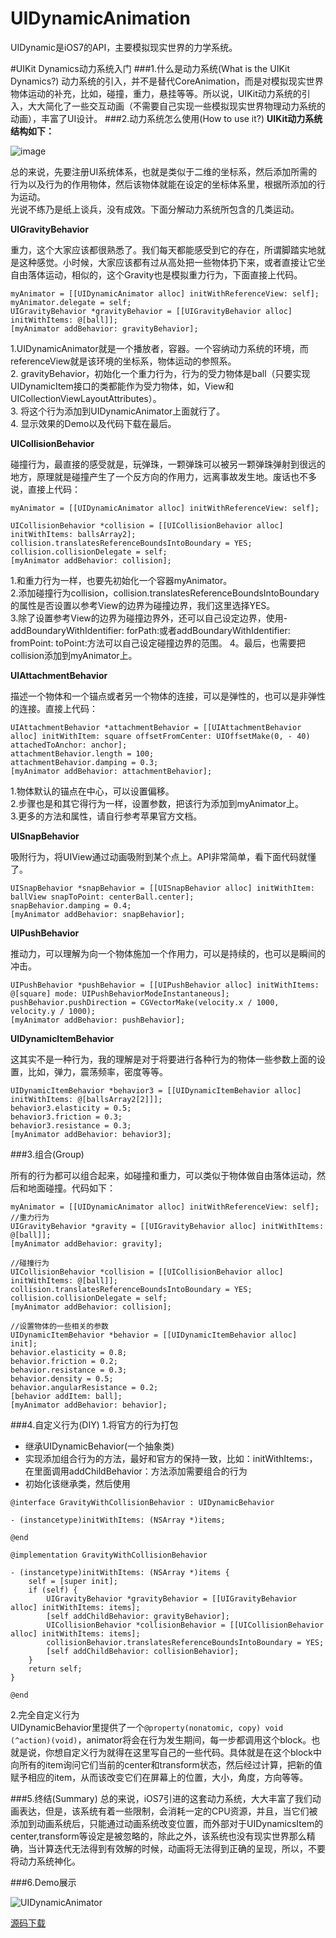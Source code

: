 # UIDynamicAnimation
UIDynamic是iOS7的API，主要模拟现实世界的力学系统。

#UIKit Dynamics动力系统入门
###1.什么是动力系统(What is the UIKit Dynamics?)
动力系统的引入，并不是替代CoreAnimation，而是对模拟现实世界物体运动的补充，比如，碰撞，重力，悬挂等等。所以说，UIKit动力系统的引入，大大简化了一些交互动画（不需要自己实现一些模拟现实世界物理动力系统的动画），丰富了UI设计。
###2.动力系统怎么使用(How to use it?)
**UIKit动力系统结构如下：**

![image](http://jashion.b0.upaiyun.com/images/UIDynamics.png)

总的来说，先要注册UI系统体系，也就是类似于二维的坐标系，然后添加所需的行为以及行为的作用物体，然后该物体就能在设定的坐标体系里，根据所添加的行为运动。<br>
光说不练乃是纸上谈兵，没有成效。下面分解动力系统所包含的几类运动。

**UIGravityBehavior**

重力，这个大家应该都很熟悉了。我们每天都能感受到它的存在，所谓脚踏实地就是这种感觉。小时候，大家应该都有过从高处把一些物体扔下来，或者直接让它坐自由落体运动，相似的，这个Gravity也是模拟重力行为，下面直接上代码。

```
myAnimator = [[UIDynamicAnimator alloc] initWithReferenceView: self];
myAnimator.delegate = self;
UIGravityBehavior *gravityBehavior = [[UIGravityBehavior alloc] initWithItems: @[ball]];
[myAnimator addBehavior: gravityBehavior];

```

1.UIDynamicAnimator就是一个播放者，容器。一个容纳动力系统的环境，而referenceView就是该环境的坐标系，物体运动的参照系。<br>
2. gravityBehavior，初始化一个重力行为，行为的受力物体是ball（只要实现UIDynamicItem接口的类都能作为受力物体，如，View和UICollectionViewLayoutAttributes）。<br>
3. 将这个行为添加到UIDynamicAnimator上面就行了。<br>
4. 显示效果的Demo以及代码下载在最后。

**UICollisionBehavior**

碰撞行为，最直接的感受就是，玩弹珠，一颗弹珠可以被另一颗弹珠弹射到很远的地方，原理就是碰撞产生了一个反方向的作用力，远离事故发生地。废话也不多说，直接上代码：

```
myAnimator = [[UIDynamicAnimator alloc] initWithReferenceView: self];

UICollisionBehavior *collision = [[UICollisionBehavior alloc] initWithItems: ballsArray2];        collision.translatesReferenceBoundsIntoBoundary = YES;
collision.collisionDelegate = self;
[myAnimator addBehavior: collision];

```

1.和重力行为一样，也要先初始化一个容器myAnimator。<br>
2.添加碰撞行为collision，collision.translatesReferenceBoundsIntoBoundary的属性是否设置以参考View的边界为碰撞边界，我们这里选择YES。<br>
3.除了设置参考View的边界为碰撞边界外，还可以自己设定边界，使用- addBoundaryWithIdentifier: forPath:或者addBoundaryWithIdentifier: fromPoint: toPoint:方法可以自己设定碰撞边界的范围。
4。最后，也需要把collision添加到myAnimator上。

**UIAttachmentBehavior**

描述一个物体和一个锚点或者另一个物体的连接，可以是弹性的，也可以是非弹性的连接。直接上代码：

```
UIAttachmentBehavior *attachmentBehavior = [[UIAttachmentBehavior alloc] initWithItem: square offsetFromCenter: UIOffsetMake(0, - 40) attachedToAnchor: anchor];
attachmentBehavior.length = 100;
attachmentBehavior.damping = 0.3;
[myAnimator addBehavior: attachmentBehavior];

```

1.物体默认的锚点在中心，可以设置偏移。<br>
2.步骤也是和其它得行为一样，设置参数，把该行为添加到myAnimator上。<br>
3.更多的方法和属性，请自行参考苹果官方文档。

**UISnapBehavior**

吸附行为，将UIView通过动画吸附到某个点上。API非常简单，看下面代码就懂了。

```
UISnapBehavior *snapBehavior = [[UISnapBehavior alloc] initWithItem: ballView snapToPoint: centerBall.center];
snapBehavior.damping = 0.4;
[myAnimator addBehavior: snapBehavior];
```

**UIPushBehavior**

推动力，可以理解为向一个物体施加一个作用力，可以是持续的，也可以是瞬间的冲击。

```
UIPushBehavior *pushBehavior = [[UIPushBehavior alloc] initWithItems: @[square] mode: UIPushBehaviorModeInstantaneous];
pushBehavior.pushDirection = CGVectorMake(velocity.x / 1000, velocity.y / 1000);
[myAnimator addBehavior: pushBehavior];

```

**UIDynamicItemBehavior**

这其实不是一种行为，我的理解是对于将要进行各种行为的物体一些参数上面的设置，比如，弹力，震荡频率，密度等等。

```
UIDynamicItemBehavior *behavior3 = [[UIDynamicItemBehavior alloc] initWithItems: @[ballsArray2[2]]];
behavior3.elasticity = 0.5;
behavior3.friction = 0.3;
behavior3.resistance = 0.3;
[myAnimator addBehavior: behavior3];
```

###3.组合(Group)

所有的行为都可以组合起来，如碰撞和重力，可以类似于物体做自由落体运动，然后和地面碰撞。代码如下：

```
myAnimator = [[UIDynamicAnimator alloc] initWithReferenceView: self];
//重力行为
UIGravityBehavior *gravity = [[UIGravityBehavior alloc] initWithItems: @[ball]];
[myAnimator addBehavior: gravity];

//碰撞行为
UICollisionBehavior *collision = [[UICollisionBehavior alloc] initWithItems: @[ball]];
collision.translatesReferenceBoundsIntoBoundary = YES;
collision.collisionDelegate = self;
[myAnimator addBehavior: collision];

//设置物体的一些相关的参数
UIDynamicItemBehavior *behavior = [[UIDynamicItemBehavior alloc] init];
behavior.elasticity = 0.8;
behavior.friction = 0.2;
behavior.resistance = 0.3;
behavior.density = 0.5;
behavior.angularResistance = 0.2;
[behavior addItem: ball];
[myAnimator addBehavior: behavior];

```

###4.自定义行为(DIY)
1.将官方的行为打包<br>

* 继承UIDynamicBehavior(一个抽象类)
* 实现添加组合行为的方法，最好和官方的保持一致，比如：initWithItems:，在里面调用addChildBehavior：方法添加需要组合的行为
* 初始化该继承类，然后使用

```
@interface GravityWithCollisionBehavior : UIDynamicBehavior

- (instancetype)initWithItems: (NSArray *)items;

@end

@implementation GravityWithCollisionBehavior

- (instancetype)initWithItems: (NSArray *)items {
    self = [super init];
    if (self) {
        UIGravityBehavior *gravityBehavior = [[UIGravityBehavior alloc] initWithItems: items];
        [self addChildBehavior: gravityBehavior];
        UICollisionBehavior *collisionBehavior = [[UICollisionBehavior alloc] initWithItems: items];
        collisionBehavior.translatesReferenceBoundsIntoBoundary = YES;
        [self addChildBehavior: collisionBehavior];
    }
    return self;
}

@end
```

2.完全自定义行为<br>
UIDynamicBehavior里提供了一个`@property(nonatomic, copy) void (^action)(void)`，animator将会在行为发生期间，每一步都调用这个block。也就是说，你想自定义行为就得在这里写自己的一些代码。具体就是在这个block中向所有的item询问它们当前的center和transform状态，然后经过计算，把新的值赋予相应的item，从而该改变它们在屏幕上的位置，大小，角度，方向等等。

###5.终结(Summary)
总的来说，iOS7引进的这套动力系统，大大丰富了我们动画表达，但是，该系统有着一些限制，会消耗一定的CPU资源，并且，当它们被添加到动画系统后，只能通过动画系统改变位置，而外部对于UIDynamicsItem的center,transform等设定是被忽略的，除此之外，该系统也没有现实世界那么精确，当计算迭代无法得到有效解的时候，动画将无法得到正确的呈现，所以，不要将动力系统神化。

###6.Demo展示

![UIDynamicAnimator](UIDynamics.gif)

[源码下载](https://github.com/jashion/UIDynamicAnimation.git)

